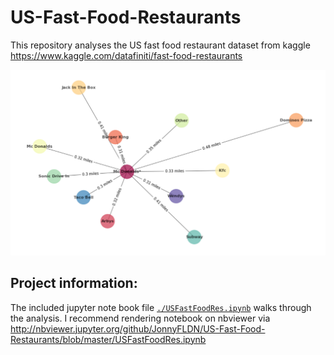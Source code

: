 [//]: # (Image References)
[ResSpider]:./ResSpider.png
# US-Fast-Food-Restaurants
This repository analyses the US fast food restaurant dataset from kaggle 
https://www.kaggle.com/datafiniti/fast-food-restaurants

![ResSpider][ResSpider]

## Project information:
The included jupyter note book file [`./USFastFoodRes.ipynb`](https://github.com/JonnyFLDN/US-Fast-Food-Restaurants/blob/master/USFastFoodRes.ipynb) walks through the analysis. I recommend rendering notebook on nbviewer via http://nbviewer.jupyter.org/github/JonnyFLDN/US-Fast-Food-Restaurants/blob/master/USFastFoodRes.ipynb 
